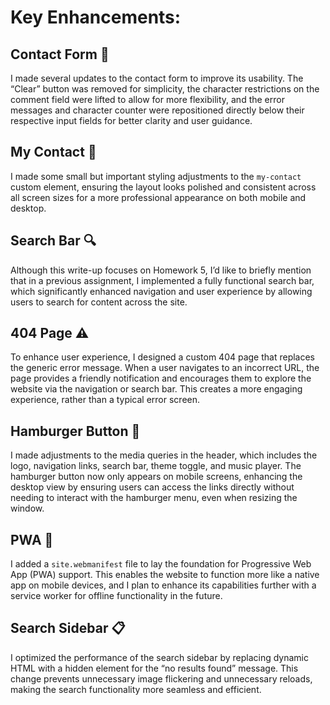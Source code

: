 # Key Enhancements:

## Contact Form 📝
I made several updates to the contact form to improve its usability. The “Clear” button was removed for simplicity, the character restrictions on the comment field were lifted to allow for more flexibility, and the error messages and character counter were repositioned directly below their respective input fields for better clarity and user guidance.

## My Contact 💌
I made some small but important styling adjustments to the `my-contact` custom element, ensuring the layout looks polished and consistent across all screen sizes for a more professional appearance on both mobile and desktop.

## Search Bar 🔍
Although this write-up focuses on Homework 5, I’d like to briefly mention that in a previous assignment, I implemented a fully functional search bar, which significantly enhanced navigation and user experience by allowing users to search for content across the site.

## 404 Page ⚠️
To enhance user experience, I designed a custom 404 page that replaces the generic error message. When a user navigates to an incorrect URL, the page provides a friendly notification and encourages them to explore the website via the navigation or search bar. This creates a more engaging experience, rather than a typical error screen.

## Hamburger Button 🍔
I made adjustments to the media queries in the header, which includes the logo, navigation links, search bar, theme toggle, and music player. The hamburger button now only appears on mobile screens, enhancing the desktop view by ensuring users can access the links directly without needing to interact with the hamburger menu, even when resizing the window.

## PWA 📱
I added a `site.webmanifest` file to lay the foundation for Progressive Web App (PWA) support. This enables the website to function more like a native app on mobile devices, and I plan to enhance its capabilities further with a service worker for offline functionality in the future.

## Search Sidebar 📋
I optimized the performance of the search sidebar by replacing dynamic HTML with a hidden element for the “no results found” message. This change prevents unnecessary image flickering and unnecessary reloads, making the search functionality more seamless and efficient.
